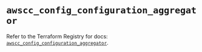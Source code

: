 # `awscc_config_configuration_aggregator`

Refer to the Terraform Registry for docs: [`awscc_config_configuration_aggregator`](https://registry.terraform.io/providers/hashicorp/awscc/0.70.0/docs/resources/config_configuration_aggregator).
